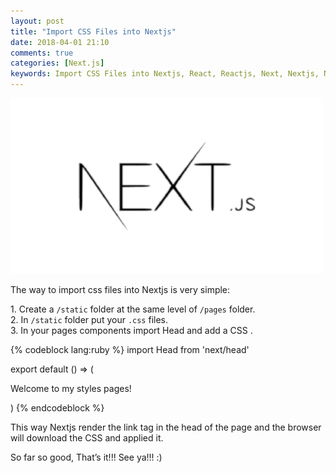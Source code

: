 ```yaml
---
layout: post
title: "Import CSS Files into Nextjs"
date: 2018-04-01 21:10
comments: true
categories: [Next.js]
keywords: Import CSS Files into Nextjs, React, Reactjs, Next, Nextjs, Next.js
---
```


<p>
  <img src="/images/nextjs.png" width="500" alt="Import CSS Files into Nextjs" />
</p>

<p>
  The way to import css files into Nextjs is very simple:
</p>

<p>
  1. Create a <code>/static</code> folder at the same level of <code>/pages</code> folder.<br/>
  2. In <code>/static</code> folder put your <code>.css</code> files.<br/>
  3. In your pages components import Head and add a CSS <link />.
</p>

{% codeblock lang:ruby %}
import Head from 'next/head'

export default () => (
  <div>
    <Head>
      <title>My styles pages</title>
      <link href="/statics/styles.css" rel="stylesheet" />
    </Head>
    <p className="some-class-name">
      Welcome to my styles pages!
    </p>
  </div>
)
{% endcodeblock %}

<p>
  This way Nextjs render the link tag in the head of the page and the browser will download the CSS and applied it.
</p>

<p>
  So far so good, That’s it!!! See ya!!! :)
</p>
